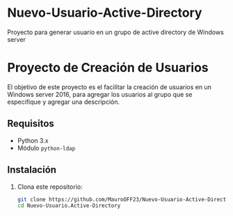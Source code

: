 # Nuevo-Usuario-Active-Directory
Proyecto para generar usuario en un grupo de active directory de Windows server
# Proyecto de Creación de Usuarios 

El objetivo de este proyecto es el facilitar la creación de usuarios en un Windows server 2016, para agregar los usuarios al grupo que se especifique y agregar una descripción.

## Requisitos

- Python 3.x
- Módulo `python-ldap`

## Instalación

1. Clona este repositorio:
   ```bash
   git clone https://github.com/MauroOFF23/Nuevo-Usuario-Active-Directory.git
   cd Nuevo-Usuario.Active-Directory
